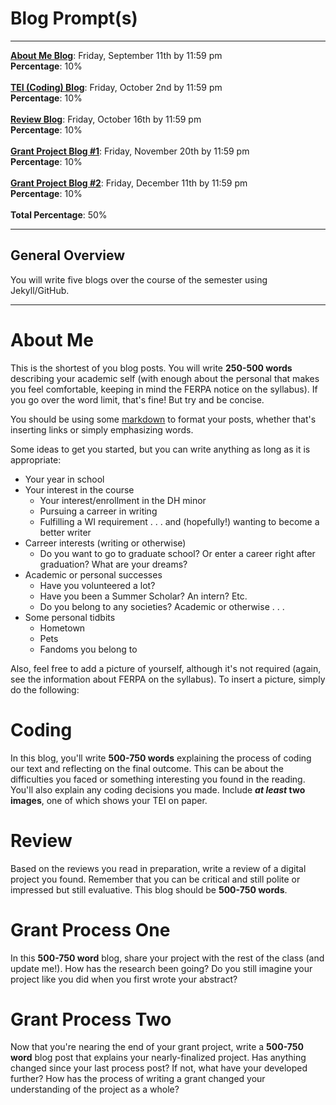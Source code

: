 # Blog Prompt(s)

_____


**[About Me Blog](#about-me)**: Friday, September 11th by 11:59 pm 
<br /> **Percentage**: 10%
<br /> <br/>
**[TEI (Coding) Blog](#coding)**: Friday, October 2nd by 11:59 pm
<br />**Percentage**: 10%
<br /> <br/>
**[Review Blog](#review)**: Friday, October 16th by 11:59 pm
<br />**Percentage**: 10%
<br /> <br/>
**[Grant Project Blog #1](#grant-process-one)**: Friday, November 20th by 11:59 pm
<br />**Percentage**: 10%
<br /> <br/>
**[Grant Project Blog #2](#grant-process-two)**: Friday, December 11th by 11:59 pm
<br />**Percentage**: 10%
<br /> <br/>
**Total Percentage**: 50%

_____

## General Overview

You will write five blogs over the course of the semester using Jekyll/GitHub. 

_____


# About Me

This is the shortest of you blog posts. You will write **250-500 words** describing your academic self (with enough about the personal that makes you feel comfortable, keeping in mind the FERPA notice on the syllabus). If you go over the word limit, that's fine! But try and be concise. 

You should be using some [markdown](https://www.markdowntutorial.com/) to format your posts, whether that's inserting links or simply emphasizing words.

Some ideas to get you started, but you can write anything as long as it is appropriate:

* Your year in school
* Your interest in the course
  * Your interest/enrollment in the DH minor
  * Pursuing a carreer in writing
  * Fulfilling a WI requirement . . . and (hopefully!) wanting to become a better writer
* Carreer interests (writing or otherwise)
  * Do you want to go to graduate school? Or enter a career right after graduation? What are your dreams?
* Academic or personal successes
  * Have you volunteered a lot?
  * Have you been a Summer Scholar? An intern? Etc.
  * Do you belong to any societies? Academic or otherwise . . . 
* Some personal tidbits
  * Hometown
  * Pets
  * Fandoms you belong to

Also, feel free to add a picture of yourself, although it's not required (again, see the information about FERPA on the syllabus). To insert a picture, simply do the following:



# Coding

In this blog, you'll write **500-750 words** explaining the process of coding our text and reflecting on the final outcome. This can be about the difficulties you faced or something interesting you found in the reading. You'll also explain any coding decisions you made. Include ***at least* two images**, one of which shows your TEI on paper. 

# Review

Based on the reviews you read in preparation, write a review of a digital project you found. Remember that you can be critical and still polite or impressed but still evaluative. This blog should be **500-750 words**. 

# Grant Process One

In this **500-750 word** blog, share your project with the rest of the class (and update me!). How has the research been going? Do you still imagine your project like you did when you first wrote your abstract? 

# Grant Process Two

Now that you're nearing the end of your grant project, write a **500-750 word** blog post that explains your nearly-finalized project. Has anything changed since your last process post? If not, what have your developed further? How has the process of writing a grant changed your understanding of the project as a whole?


